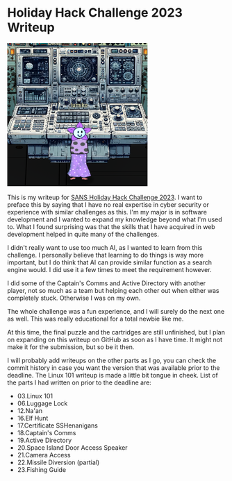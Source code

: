 # Holiday Hack Challenge 2023 Writeup

![my player avatar](/images/holidayhack.png)

This is my writeup for [SANS Holiday Hack Challenge 2023](https://2023.holidayhackchallenge.com/). 
I want to preface this by saying that I have no real expertise in cyber 
security or experience with similar challenges as this. I'm my major is in
software development and I wanted to expand my knowledge beyond what I'm used
to. What I found surprising was that the skills that I have acquired in web 
development helped in quite many of the challenges.

I didn't really want to use too much AI, as I wanted to learn from this
challenge. I personally believe that learning to do things is way more
important, but I do think that AI can provide similar function as a
search engine would. I did use it a few times to meet the requirement 
however.

I did some of the Captain's Comms and Active Directory with another
player, not so much as a team but helping each other out when either
was completely stuck. Otherwise I was on my own.

The whole challenge was a fun experience, and I will surely do the next one
as well. This was really educational for a total newbie like me.

At this time, the final puzzle and the cartridges are still unfinished,
but I plan on expanding on this writeup on GitHub as soon as I have time. 
It might not make it for the submission, but so be it then.

I will probably add writeups on the other parts as I go, you can check the
commit history in case you want the version that was available prior to the
deadline. The Linux 101 writeup is made a little bit tongue in cheek. 
List of the parts I had written on prior to the deadline are:

- 03.Linux 101
- 06.Luggage Lock
- 12.Na'an
- 16.Elf Hunt
- 17.Certificate SSHenanigans
- 18.Captain's Comms
- 19.Active Directory
- 20.Space Island Door Access Speaker
- 21.Camera Access
- 22.Missile Diversion (partial)
- 23.Fishing Guide